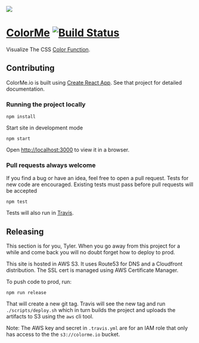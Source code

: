 [![](https://cl.ly/391N3g3k2z24/post-image-colorme-screenshot-1.png)](https://colorme.io)

# [ColorMe](https://colorme.io) [![Build Status](https://travis-ci.org/tylergaw/colorme.svg)](https://travis-ci.org/tylergaw/colorme)

Visualize The CSS [Color Function]((https://drafts.csswg.org/css-color/#modifying-colors)).

## Contributing

ColorMe.io is built using [Create React App](https://github.com/facebookincubator/create-react-app). See that project for detailed documentation.

### Running the project locally

```
npm install
```

Start site in development mode

```
npm start
```

Open [http://localhost:3000](http://localhost:3000) to view it in a browser.

### Pull requests always welcome

If you find a bug or have an idea, feel free to open a pull request. Tests for new code are encouraged. Existing tests must pass before pull requests will be accepted

```
npm test
```

Tests will also run in [Travis](https://travis-ci.org/tylergaw/colorme).

## Releasing

This section is for you, Tyler. When you go away from this project for a while and come back you will no doubt forget how to deploy to prod.

This site is hosted in AWS S3. It uses Route53 for DNS and a Cloudfront distribution. The SSL cert is managed using AWS Certificate Manager.

To push code to prod, run:

```
npm run release
```

That will create a new git tag. Travis will see the new tag and run `./scripts/deploy.sh` which in turn builds the project and uploads the artifacts to S3 using the `aws` cli tool.

Note: The AWS key and secret in `.travis.yml` are for an IAM role that only has access to the the `s3://colorme.io` bucket.
